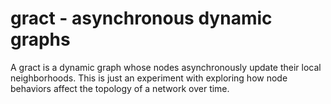 # gract - asynchronous dynamic graphs

A gract is a dynamic graph whose nodes asynchronously update their local neighborhoods. This is just an experiment with exploring how node behaviors affect the topology of a network over time.
